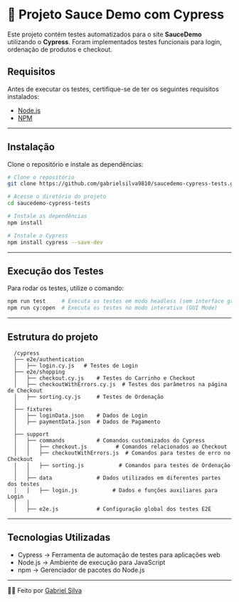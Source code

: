 # 🚀 Projeto Sauce Demo com Cypress

Este projeto contém testes automatizados para o site **SauceDemo** utilizando o **Cypress**. Foram implementados testes funcionais para login, ordenação de produtos e checkout.

## Requisitos
Antes de executar os testes, certifique-se de ter os seguintes requisitos instalados:
- [Node.js](https://nodejs.org/)
- [NPM](https://www.npmjs.com/)

---

## Instalação

Clone o repositório e instale as dependências:

```sh
# Clone o repositório
git clone https://github.com/gabrielsilva9810/saucedemo-cypress-tests.git

# Acesse o diretório do projeto
cd saucedemo-cypress-tests

# Instale as dependências
npm install

# Instale o Cypress
npm install cypress --save-dev
```

---

## Execução dos Testes
Para rodar os testes, utilize o comando:
```sh
npm run test     # Executa os testes em modo headless (sem interface gráfica)  
npm run cy:open  # Executa os testes no modo interativo (GUI Mode)
```

---

## Estrutura do projeto

```
  /cypress
  ├── e2e/authentication
  │   ├── login.cy.js   # Testes de Login  
  ├── e2e/shopping
  │   ├── checkout.cy.js    # Testes do Carrinho e Checkout
  │   ├── checkoutWithErrors.cy.js  # Testes dos parâmetros na página de Checkout
  │   ├── sorting.cy.js     # Testes de Ordenação
  │
  ├── fixtures
  │   ├── loginData.json    # Dados de Login
  │   ├── paymentData.json  # Dados de Pagamento
  │
  ├── support
  │   ├── commands          # Comandos customizados do Cypress
  │   │   ├── checkout.js         # Comandos relacionados ao Checkout
  │   │   ├── checkoutWithErrors.js  # Comandos para testes de erro no Checkout
  │   │   ├── sorting.js           # Comandos para testes de Ordenação
  │   │
  │   ├── data              # Dados utilizados em diferentes partes dos testes
  │   │   ├── login.js           # Dados e funções auxiliares para Login
  │   │
  │   ├── e2e.js            # Configuração global dos testes E2E

```
---

## Tecnologias Utilizadas
- Cypress → Ferramenta de automação de testes para aplicações web
- Node.js → Ambiente de execução para JavaScript
- npm → Gerenciador de pacotes do Node.js

---
🤝🏻 Feito por [Gabriel Silva](https://www.linkedin.com/in/gabrielsilva9810/)